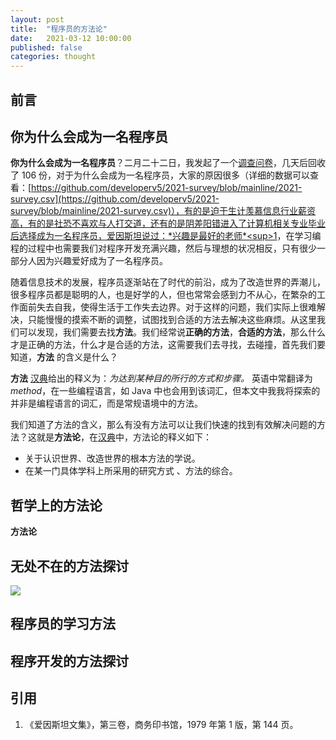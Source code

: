 ```yaml
---
layout: post
title:  "程序员的方法论"
date:   2021-03-12 10:00:00
published: false
categories: thought
---
```

## 前言



## 你为什么会成为一名程序员

**你为什么会成为一名程序员**？二月二十二日，我发起了一个[调查问卷](https://wj.qq.com/s2/8089068/7a9c)，几天后回收了 106 份，对于为什么会成为一名程序员，大家的原因很多（详细的数据可以查看：[https://github.com/developerv5/2021-survey/blob/mainline/2021-survey.csv](https://github.com/developerv5/2021-survey/blob/mainline/2021-survey.csv)），有的是迫于生计羡慕信息行业薪资高，有的是社恐不喜欢与人打交道，还有的是阴差阳错进入了计算机相关专业毕业后选择成为一名程序员，爱因斯坦说过：*兴趣是最好的老师*<sup>1</sup>，在学习编程的过程中也需要我们对程序开发充满兴趣，然后与理想的状况相反，只有很少一部分人因为兴趣爱好成为了一名程序员。


随着信息技术的发展，程序员逐渐站在了时代的前沿，成为了改造世界的弄潮儿，很多程序员都是聪明的人，也是好学的人，但也常常会感到力不从心，在繁杂的工作面前失去自我，使得生活于工作失去边界。对于这样的问题，我们实际上很难解决，只能慢慢的摸索不断的调整，试图找到合适的方法去解决这些麻烦。从这里我们可以发现，我们需要去找**方法**。我们经常说**正确的方法**，**合适的方法**，那么什么才是正确的方法，什么才是合适的方法，这需要我们去寻找，去碰撞，首先我们要知道，**方法** 的含义是什么？

**方法** [汉典](https://www.zdic.net/hans/%E6%96%B9%E6%B3%95)给出的释义为：*为达到某种目的所行的方式和步骤。* 英语中常翻译为 *method*，在一些编程语言，如 Java 中也会用到该词汇，但本文中我我将探索的并非是编程语言的词汇，而是常规语境中的方法。

我们知道了方法的含义，那么有没有方法可以让我们快速的找到有效解决问题的方法？这就是**方法论**，在[汉典](https://www.zdic.net/hans/%E6%96%B9%E6%B3%95%E8%AE%BA)中，方法论的释义如下：

+ 关于认识世界、改造世界的根本方法的学说。
+ 在某一门具体学科上所采用的研究方式 、方法的综合。

## 哲学上的方法论

**方法论**

<!--维基百科 方法学（又称为方法论），是哲学用语，指的是研究如何处理问题的一个哲学分支。南宋哲学家朱熹的格物致知论是方法论的典型例子。法国哲学家笛卡儿在1637年出版的哲学论著《谈谈方法》，被认为是有关方法论的重用著作，影响了西方主流学界的思维方式、思想观念、和科学方法的发展，对西方近代科学的快速发展起了相当大的促进作用。


目录
1	定义
2	方法论的发展史
2.1	古中国
2.2	古典西方主流学派
2.2.1	现代复杂科学的出现
3	参考文献
3.1	引用
3.2	来源
4	外部链接
定义
一门学问采用的方法、规则与公理；
一种特定的做法或一套做法；
在某种知识的领域上，对探索知识的原则或做法而作之分析（梅里厄姆-韦伯斯特词典）。
方法学意味着的通用概念就是：在某一门学问或所要探索的知识领域上，对所使用之个别方法加以整合、比较探讨与批判。

大多数科学学问都有它们各自特定的研究方法；方法学的任务，在于提出一系列能够支持这些方法之准确性和有效适用的原理。换言之，方法学在于证明方法的有效或无效，并提出支持采取或不支持采取该方法的理由。

在软件工程与专案管理中，方法学通常是指一系列编撰好的建议方法，有时还包括训练材料、正规教育性程序、工作表和图像工具。与其被称为方法学，这些概念比较适合叫作方法。

方法论的发展史
古中国
参见：格物致知
公元前600年：孔子提出了正名的要求，并提出“能近取譬”和“举一反三”等类推方法。
公元前350年：墨子在《墨经》中阐述了力的概念和力矩原理、杠杆原理，也提出了“粒子论”的雏形，指出“端”是不占有空间的，是物体不可再细分的最小单位。
公元前300年：公孙龙通过对“白马非马”这一命题的具体分析，提出了“唯乎其彼此焉”的正名原则。
公元前250年：韩非提出了“矛盾”概念，揭示了矛盾律。
公元前250年：荀子系统化地整理了名家和墨家对儒家正名思想的逻辑学理论。
公元86年：王充在反对宗教神学的斗争中，著作了《论衡》，强调要通过论证而达到辨真伪、证是非、驳虚假的目的。
公元240年：王弼为代表的“言不尽意”论和欧阳建的“言尽意”论之间的辩论。
公元1000年：程朱学派把“理”作为思想本体，发展出由一理推知诸理的认识论观点，是北宋理学的主要内容。
古典西方主流学派
在1960年代以前，西方科学研究的方法，从机械到人体解剖的研究，基本是按照笛卡儿的《谈谈方法》进行的，对西方近代科学的飞速发展，起了相当大的促进作用。

笛卡儿在《谈谈方法》中指出，研究问题的方法分四个步骤：

永远不接受任何我自己不清楚的真理，就是说要尽量避免鲁莽和偏见，只能是根据自己的判断非常清楚和确定，没有任何值得怀疑的地方的真理。就是说只要没有经过自己切身体会的问题，不管有什么权威的结论，都可以怀疑。这就是著名的“怀疑一切”理论。例如亚里士多德曾下结论说，女人比男人少两颗牙齿。但事实并非如此。
可以将要研究的复杂问题，尽量分解为多个比较简单的小问题，一个一个地分开解决。
将这些小问题从简单到复杂排列，先从容易解决的问题着手。
将所有问题解决后，再综合起来检验，看是否完全，是否将问题彻底解决了。
现代复杂科学的出现
笛卡儿的方法论有其一定的缺陷，如人体功能，只是各部位机械的综合，而对其互相之间的作用则研究不透。直到阿波罗1号登月工程的出现，美国科学家才发现，有的复杂问题无法分解，必须以复杂的方法来对待，因此导致系统工程的出现，方法论的方法才第一次被综合性的方法所取代。系统工程的出现对许多大规模的西方传统科学起了相当大的促进作用，如环境科学，气象学，生物学，人工智能等等。 -->

## 无处不在的方法探讨

![](https://s3.ax1x.com/2021/02/26/yx5tv6.png)

## 程序员的学习方法

## 程序开发的方法探讨

## 引用

1.  《爱因斯坦文集》，第三卷，商务印书馆，1979 年第 1 版，第 144 页。